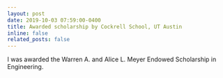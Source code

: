 ```yaml
---
layout: post
date: 2019-10-03 07:59:00-0400
title: Awarded scholarship by Cockrell School, UT Austin
inline: false
related_posts: false
---
```


I was awarded the Warren A. and Alice L. Meyer Endowed Scholarship in Engineering.


